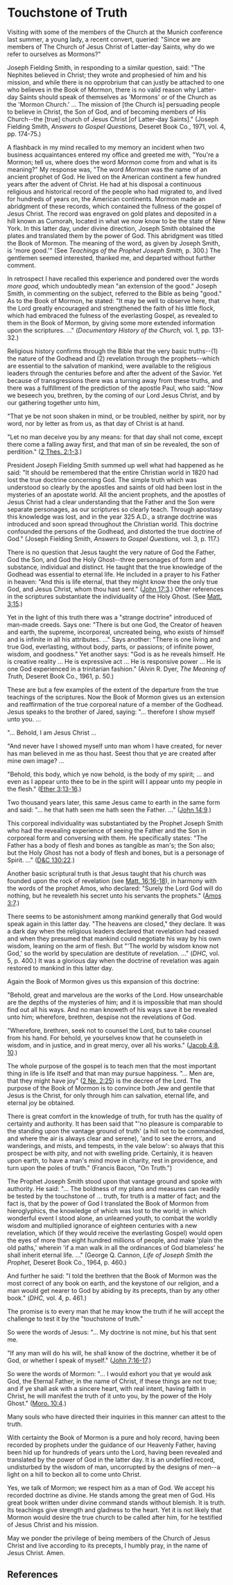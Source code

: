 # Touchstone of Truth

Visiting with some of the members of the Church at the Munich conference last
summer, a young lady, a recent convert, queried: "Since we are members of The
Church of Jesus Christ of Latter-day Saints, why do we refer to ourselves as
Mormons?"

Joseph Fielding Smith, in responding to a similar question, said: "The
Nephites believed in Christ; they wrote and prophesied of him and his mission,
and while there is no opprobrium that can justly be attached to one who
believes in the Book of Mormon, there is no valid reason why Latter-day Saints
should speak of themselves as 'Mormons' or of the Church as the 'Mormon
Church.' ... The mission of [the Church is] persuading people to believe in
Christ, the Son of God, and of becoming members of His Church--the [true]
church of Jesus Christ [of Latter-day Saints]." (Joseph Fielding Smith,
_Answers to Gospel Questions,_ Deseret Book Co., 1971, vol. 4, pp. 174-75.)

A flashback in my mind recalled to my memory an incident when two business
acquaintances entered my office and greeted me with, "You're a Mormon; tell
us, where does the word _Mormon_ come from and what is its meaning?" My
response was, "The word _Mormon_ was the name of an ancient prophet of God. He
lived on the American continent a few hundred years after the advent of
Christ. He had at his disposal a continuous religious and historical record of
the people who had migrated to, and lived for hundreds of years on, the
American continents. Mormon made an abridgment of these records, which
contained the fullness of the gospel of Jesus Christ. The record was engraved
on gold plates and deposited in a hill known as Cumorah, located in what we
now know to be the state of New York. In this latter day, under divine
direction, Joseph Smith obtained the plates and translated them by the power
of God. This abridgment was titled the Book of Mormon. The meaning of the
word, as given by Joseph Smith, is 'more good.'" (See _Teachings of the
Prophet Joseph Smith,_ p. 300.) The gentlemen seemed interested, thanked me,
and departed without further comment.

In retrospect I have recalled this experience and pondered over the words
_more good,_ which undoubtedly mean "an extension of the good." Joseph Smith,
in commenting on the subject, referred to the Bible as being "good." As to the
Book of Mormon, he stated: "It may be well to observe here, that the Lord
greatly encouraged and strengthened the faith of his little flock, which had
embraced the fulness of the everlasting Gospel, as revealed to them in the
Book of Mormon, by giving some more extended information upon the scriptures.
..." (_Documentary History of the Church,_ vol. 1, pp. 131-32.)

Religious history confirms through the Bible that the very basic truths--(1)
the nature of the Godhead and (2) revelation through the prophets--which are
essential to the salvation of mankind, were available to the religious leaders
through the centuries before and after the advent of the Savior. Yet because
of transgressions there was a turning away from these truths, and there was a
fulfillment of the prediction of the apostle Paul, who said: "Now we beseech
you, brethren, by the coming of our Lord Jesus Christ, and by our gathering
together unto him,

"That ye be not soon shaken in mind, or be troubled, neither by spirit, nor by
word, nor by letter as from us, as that day of Christ is at hand.

"Let no man deceive you by any means: for that day shall not come, except
there come a falling away first, and that man of sin be revealed, the son of
perdition." ([2 Thes. 2:1-3](/scriptures/nt/2-thes/2.1-3?lang=eng#0).)

President Joseph Fielding Smith summed up well what had happened as he said:
"It should be remembered that the entire Christian world in 1820 had lost the
true doctrine concerning God. The simple truth which was understood so clearly
by the apostles and saints of old had been lost in the mysteries of an
apostate world. All the ancient prophets, and the apostles of Jesus Christ had
a clear understanding that the Father and the Son were separate personages, as
our scriptures so clearly teach. Through apostasy this knowledge was lost, and
in the year 325 A.D., a strange doctrine was introduced and soon spread
throughout the Christian world. This doctrine confounded the persons of the
Godhead, and distorted the true doctrine of God." (Joseph Fielding Smith,
_Answers to Gospel Questions,_ vol. 3, p. 117.)

There is no question that Jesus taught the very nature of God the Father, God
the Son, and God the Holy Ghost--three personages of form and substance,
individual and distinct. He taught that the true knowledge of the Godhead was
essential to eternal life. He included in a prayer to his Father in heaven:
"And this is life eternal, that they might know thee the only true God, and
Jesus Christ, whom thou hast sent." ([John
17:3](/scriptures/nt/john/17.3?lang=eng#2).) Other references in the
scriptures substantiate the individuality of the Holy Ghost. (See [Matt.
3:15](/scriptures/nt/matt/3.15?lang=eng#14).)

Yet in the light of this truth there was a "strange doctrine" introduced of
man-made creeds. Says one: "There is but one God, the Creator of heaven and
earth, the supreme, incorporeal, uncreated being, who exists of himself and is
infinite in all his attributes. ..." Says another: "There is one living and true
God, everlasting, without body, parts, or passions; of infinite power, wisdom,
and goodness." Yet another says: "God is as he reveals himself. He is creative
reality ... He is expressive act ... He is responsive power ... He is one God
experienced in a trinitarian fashion." (Alvin R. Dyer, _The Meaning of Truth,_
Deseret Book Co., 1961, p. 50.)

These are but a few examples of the extent of the departure from the true
teachings of the scriptures. Now the Book of Mormon gives us an extension and
reaffirmation of the true corporeal nature of a member of the Godhead. Jesus
speaks to the brother of Jared, saying: "... therefore I show myself unto you. ...

"... Behold, I am Jesus Christ ...

"And never have I showed myself unto man whom I have created, for never has
man believed in me as thou hast. Seest thou that ye are created after mine own
image? ...

"Behold, this body, which ye now behold, is the body of my spirit; ... and even
as I appear unto thee to be in the spirit will I appear unto my people in the
flesh." ([Ether 3:13-16](/scriptures/bofm/ether/3.13-16?lang=eng#12).)

Two thousand years later, this same Jesus came to earth in the same form and
said: "... he that hath seen me hath seen the Father. ..." ([John
14:9](/scriptures/nt/john/14.9?lang=eng#8).)

This corporeal individuality was substantiated by the Prophet Joseph Smith who
had the revealing experience of seeing the Father and the Son in corporeal
form and conversing with them. He specifically states: "The Father has a body
of flesh and bones as tangible as man's; the Son also; but the Holy Ghost has
not a body of flesh and bones, but is a personage of Spirit. ..." ([D&amp;C
130:22](/scriptures/dc-testament/dc/130.22?lang=eng#21).)

Another basic scriptural truth is that Jesus taught that his church was
founded upon the rock of revelation (see [Matt.
16:16-18](/scriptures/nt/matt/16.16-18?lang=eng#15)), in harmony with the
words of the prophet Amos, who declared: "Surely the Lord God will do nothing,
but he revealeth his secret unto his servants the prophets." ([Amos
3:7](/scriptures/ot/amos/3.7?lang=eng#6).)

There seems to be astonishment among mankind generally that God would speak
again in this latter day. "The heavens are closed," they declare. It was a
dark day when the religious leaders declared that revelation had ceased and
when they presumed that mankind could negotiate his way by his own wisdom,
leaning on the arm of flesh. But "'The world by wisdom know not God,' so the
world by speculation are destitute of revelation. ..." (_DHC,_ vol. 5, p. 400.)
It was a glorious day when the doctrine of revelation was again restored to
mankind in this latter day.

Again the Book of Mormon gives us this expansion of this doctrine:

"Behold, great and marvelous are the works of the Lord. How unsearchable are
the depths of the mysteries of him; and it is impossible that man should find
out all his ways. And no man knoweth of his ways save it be revealed unto him;
wherefore, brethren, despise not the revelations of God.

"Wherefore, brethren, seek not to counsel the Lord, but to take counsel from
his hand. For behold, ye yourselves know that he counseleth in wisdom, and in
justice, and in great mercy, over all his works." ([Jacob 4:8,
10](/scriptures/bofm/jacob/4.8,10?lang=eng#7).)

The whole purpose of the gospel is to teach men that the most important thing
in life is life itself and that man may pursue happiness. "... Men are, that
they might have joy" ([2 Ne. 2:25](/scriptures/bofm/2-ne/2.25?lang=eng#24)) is
the decree of the Lord. The purpose of the Book of Mormon is to convince both
Jew and gentile that Jesus is the Christ, for only through him can salvation,
eternal life, and eternal joy be obtained.

There is great comfort in the knowledge of truth, for truth has the quality of
certainty and authority. It has been said that "'no pleasure is comparable to
the standing upon the vantage ground of truth' (a hill not to be commanded,
and where the air is always clear and serene), 'and to see the errors, and
wanderings, and mists, and tempests, in the vale below': so always that this
prospect be with pity, and not with swelling pride. Certainly, it is heaven
upon earth, to have a man's mind move in charity, rest in providence, and turn
upon the poles of truth." (Francis Bacon, "On Truth.")

The Prophet Joseph Smith stood upon that vantage ground and spoke with
authority. He said: "... The boldness of my plans and measures can readily be
tested by the touchstone of ... truth, for truth is a matter of fact; and the
fact is, that by the power of God I translated the Book of Mormon from
hieroglyphics, the knowledge of which was lost to the world; in which
wonderful event I stood alone, an unlearned youth, to combat the worldly
wisdom and multiplied ignorance of eighteen centuries with a new revelation,
which (if they would receive the everlasting Gospel) would open the eyes of
more than eight hundred millions of people, and make 'plain the old paths,'
wherein 'if a man walk in all the ordinances of God blameless' he shall
inherit eternal life. ..." (George Q. Cannon, _Life of Joseph Smith the
Prophet,_ Deseret Book Co., 1964, p. 460.)

And further he said: "I told the brethren that the Book of Mormon was the most
correct of any book on earth, and the keystone of our religion, and a man
would get nearer to God by abiding by its precepts, than by any other book."
(_DHC,_ vol. 4, p. 461.)

The promise is to every man that he may know the truth if he will accept the
challenge to test it by the "touchstone of truth."

So were the words of Jesus: "... My doctrine is not mine, but his that sent me.

"If any man will do his will, he shall know of the doctrine, whether it be of
God, or whether I speak of myself." ([John
7:16-17](/scriptures/nt/john/7.16-17?lang=eng#15).)

So were the words of Mormon: "... I would exhort you that ye would ask God, the
Eternal Father, in the name of Christ, if these things are not true; and if ye
shall ask with a sincere heart, with real intent, having faith in Christ, he
will manifest the truth of it unto you, by the power of the Holy Ghost."
([Moro. 10:4](/scriptures/bofm/moro/10.4?lang=eng#3).)

Many souls who have directed their inquiries in this manner can attest to the
truth.

With certainty the Book of Mormon is a pure and holy record, having been
recorded by prophets under the guidance of our Heavenly Father, having been
hid up for hundreds of years unto the Lord, having been revealed and
translated by the power of God in the latter day. It is an undefiled record,
undisturbed by the wisdom of man, uncorrupted by the designs of men--a light
on a hill to beckon all to come unto Christ.

Yes, we talk of Mormon; we respect him as a man of God. We accept his recorded
doctrine as divine. He stands among the great men of God. His great book
written under divine command stands without blemish. It is truth. Its
teachings give strength and gladness to the heart. Yet it is not likely that
Mormon would desire the true church to be called after him, for he testified
of Jesus Christ and his mission.

May we ponder the privilege of being members of the Church of Jesus Christ and
live according to its precepts, I humbly pray, in the name of Jesus Christ.
Amen.

## References

